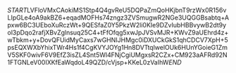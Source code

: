 $START$LVFloVMxCAokiMS1Stp4Q4gvReU5DQPaZmQoHKjbnT9rzWx0R156vLIpGLe4oA9akBZ6+eqadMOFHs74zngz3ZVSmugwR2NGe3UQGGBsabtq+Apxw6BC3UEboXuRczWt+9QESfaZ0Y5PkzW2li0KIe9DZvIubHBBvywB2dt9yol3pDqo2rafjXBvZglnsuq25C4+tFfOfqg5xwJpJVSvMJR+KWvZ9aUEhrd4z+wTbkm+y+DovQFUidMyCaxs7wGHNIJHMgc0iDXUCkGkS1qhCDCV7XpH+5psEQXWXbYhixTWr4Hs1f4CgKVYJOYg1Hn8DVTtqlwelOUk6HUnYGoieG1ZmV5SKF0wivF6V9EfZ3isZL4Snt5Wl4FNjCgiUMgxsR2CZx+CM923aAFRd92N1FTGNLeV00IXKfEaWqdoL49QZD/cVjsp+KKeL0zVaIhW$END$